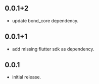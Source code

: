 ## 0.0.1+2

* update bond_core dependency.

## 0.0.1+1

* add missing flutter sdk as dependency.

## 0.0.1

* initial release.